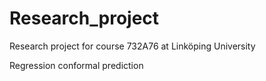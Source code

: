 # Research_project
Research project for course 732A76 at Linköping University

Regression conformal prediction